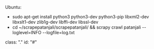 Ubuntu: 
- sudo apt-get install python3 python3-dev python3-pip libxml2-dev libxslt1-dev zlib1g-dev libffi-dev libssl-dev
- cd ~/scrapepatanjali/scrapepatanjali/ && scrapy crawl patanjali --loglevel=INFO --logfile=log.txt

class: "."
id: "#"